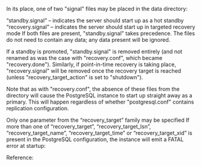 
In its place, one of two "signal" files may be placed in the data directory:

“standby.signal” – indicates the server should start up as a hot standby
“recovery.signal” – indicates the server should start up in targeted recovery mode
If both files are present, "standby.signal" takes precedence. The files do not need to contain any data; any data present will be ignored.

If a standby is promoted, "standby.signal" is removed entirely (and not renamed as was the case with "recovery.conf", which became "recovery.done"). Similarly, if point-in-time recovery is taking place, "recovery.signal" will be removed once the recovery target is reached (unless "recovery_target_action" is set to "shutdown").

Note that as with "recovery.conf", the absence of these files from the directory will cause the PostgreSQL instance to start up straight away as a primary. This will happen regardless of whether "postgresql.conf" contains replication configuration.

Only one parameter from the “recovery_target” family may be specified
If more than one of “recovery_target”, “recovery_target_lsn”, “recovery_target_name”, “recovery_target_time” or “recovery_target_xid” is present in the PostgreSQL configuration, the instance will emit a FATAL error at startup:


Reference:
